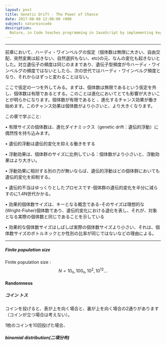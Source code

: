 ```yaml
---
layout: post
title: Genetic Drift - The Power of Chance
date: 2017-08-08 12:00:00 +900
subject: natureincode
description:
  Nature, in Code teaches programming in JavaScript by implementing key concepts in biology (natural selection, genetic drift, epidemics, etc.). Learn programming while discovering the rules that govern life.
---
```


-------
前章において、ハーディ・ワインベルグの仮定（個体数は無限に大きい、自由交配、突然変異は起きない、自然選択もない、etc)の元、なんの変化も起きないとした。対立遺伝子の頻度は同じのままであり、遺伝子型頻度が今ハーディ・ワインベルグの頻度ではないとしたら、次の世代ではハーディ・ワインベルグ頻度となり、それからはずっと変わることはない。

ここで仮定の一つを外してみる。まずは、個体数は無限であるという仮定を外し、個体数は有限であるとする。このことは進化においてとても影響が大きいことが明らかになります。個体数が有限であると    、進化するチャンス効果が働き始めます。このチャンス効果は個体数がより小さいと、より大きくなります。

この章で学ぶこと:

• 有限サイズの個体数は、進化ダイナミックス（genetic drift：遺伝的浮動）に偶然性を持ち込みます。

• 遺伝的浮動は遺伝的変化を抑える働きをする

• 浮動効果は、個体群のサイズに比例している：個体数がより小さいと、浮動効果はより大きい。

• 浮動効果に相対する別の力が無いならば、遺伝的浮動はどの個体群においても遺伝的変化を抑制する。

• 遺伝的不当はゆっくりとしたプロセスです-個体群の遺伝的変化を半分に減らすのに1.4N世代かかる。

• 効果的個体数サイズは、キーとなる概念である-そのサイズは理想的な(Wright-Fisher)個体数であり、遺伝的変化における退化を表し、それが、対象となる実際の個体数と同じであることを示している

• 効果的な個体数サイズはしばしば実際の個体数サイズより小さい、それは、個体数サイズのボトルネックとか性別の比率が同じではないなどの理由による。

---------

##### Finite population size

Finite population size : 
$$
    N=10_{s},  100_{s},  10^2, 10^{12} \dots
$$

#### Randomness
##### コイン トス

コインを投げると、表が上を向く場合と、裏が上を向く場合の2通りがあります（コインが立つ場合は考えない）。

1枚のコインを10回投げた場合、


##### binomial distribution(二項分布)
